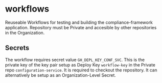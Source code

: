 # workflows
Reuseable Workflows for testing and building the compliance-framework application.
Repository must be Private and accesible by other repositories in the Organization.

## Secrets
The workflow requires secret value `GH_DEPL_KEY_CONF_SVC`. This is the private key of the key pair setup as Deploy Key `workflow-key` in the Private repo `configuration-service`. It is required to checkout the repository. It can alternatively be setup as an Organization-Level Secret.